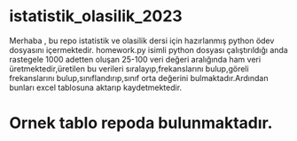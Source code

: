 # istatistik_olasilik_2023
Merhaba , bu repo istatistik ve olasilik dersi için hazırlanmış python ödev dosyasını içermektedir.
homework.py isimli python dosyası çalıştırıldığı anda rastegele 1000 adetten oluşan 25-100 veri değeri aralığında ham veri üretmektedir,üretilen bu verileri sıralayıp,frekanslarını bulup,göreli frekanslarını bulup,sınıflandırıp,sınıf orta değerini bulmaktadır.Ardından bunları excel tablosuna aktarıp kaydetmektedir.
# Ornek tablo repoda bulunmaktadır.

